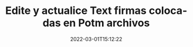 ---
############################# Static ############################
layout: "auto-gen-signature"
date: 2022-03-01T15:12:22
draft: false
operation: Update
signaturetype: Text
fileformat: Potm
productName: .NET
lang: es
productCode: net
otherformats: pdf doc docx docm dot dotm dotx odt ott rtf xls xlsx xlsm xlsb csv ods ots xltx xltm ppt pptx pps ppsx odp otp potx potm pptm ppsm
breadcrumb: Put Text signature on Potm for C#

############################# Head ############################
head_title: "Actualice Text firmas colocadas en Potm archivos con C#"
head_description: "Use código simple y fácil de entender .NET para la actualización de firmas Text en documentos Potm firmados."

############################# Header ############################
title: "Edite y actualice Text firmas colocadas en Potm archivos"
description: "La API para .NET proporciona funcionalidad para la actualización de firmas Text en documentos Potm. Actualice las firmas electrónicas dentro de sus documentos Potm con un par de líneas de código C# rápida y fácilmente."
bg_image: "https://cms.admin.containerize.com/templates/aspose/App_Themes/V3/images/bg/header1.png"
bg_overlay: false
button:
    enable: true

############################# SubMenu ############################
submenu:
    enable: true

    left:
        img_alt: "GroupDocs.Signature for .NET"
        image: "https://cms.admin.containerize.com/templates/groupdocs/images/product-logos/90x90-noborder/groupdocs-signature-net.png"
        product: "GroupDocs.Signature"
        platform: ".NET"



############################# About ############################
about:
    enable: true
    title: "Más información sobre las funciones de la API de GroupDocs.Signature for .NET"
    content: |
        [GroupDocs.Signature for .NET](https://products.groupdocs.com/signature/net/) La funcionalidad de la API contiene una amplia selección de medios para procesar formatos de documentos bajo demanda mediante el uso de firmas electrónicas. Se admite un amplio espectro de firmas electrónicas como textos, imágenes, certificados digitales, códigos de barras, códigos QR, sellos o metadatos. Los clientes pueden agregar, eliminar, editar, validar o buscar firmas digitales en archivos PDF, documentos de MS Word, libros de trabajo de MS Excel, presentaciones de MS PowerPoint, archivos de Adobe Photoshop y varios formatos de imagen. Numerosas funciones y configuraciones útiles están disponibles.
    

############################# Steps ############################
steps:
    enable: true
    title_left: "Cómo cambiar las firmas Text en su documento Potm"
    content_left: |
        [GroupDocs.Signature for .NET](https://products.groupdocs.com/signature/net/) incluye funciones útiles como la actualización de Text firmas colocadas en Potm documentos. Hace posible cambiar las características de las firmas sin código adicional.
        
        * Para empezar, cree un objeto de firma que pase como una ruta de parámetro de constructor a un documento que se supone que debe actualizarse.
        * Luego, cree una instancia de un objeto de firma particular apropiado y configure su identificador y propiedades que deben cambiarse.
        * Por último, llame al método de actualización de la firma pasando un objeto de firma particular.
        * Proceso de actualización de resultados a su aviso.

    title_right: "Requisitos del sistema"
    content_right: |
        GroupDocs.Signature for .NET son compatibles con todas las principales plataformas y sistemas operativos. Antes de ejecutar el código a continuación, asegúrese de tener los siguientes requisitos previos instalados en su sistema.

        * Sistemas operativos: Microsoft Windows, Linux, Mac OS
        * Entornos de desarrollo: Microsoft Visual Studio, Xamarin, MonoDevelop
        * Frameworks: .NET Framework, .NET Standard, .NET Core, Mono
        * Descarga la última versión de GroupDocs.Signature for .NET de [Nuget](https://www.nuget.org/packages/groupdocs.signature)
         
    code: |
        ```csharp    
                
        // Set up input Potm file
        string filePath = "input.potm";

        // Instantiate Signature for input file
        using (GroupDocs.Signature.Signature signature = new GroupDocs.Signature.Signature(filePath))
        {
                // Id of signature which is supposed to be updated
                // such Id might be got as a result of search operation
                string id = "ff988ab1-7403-4c8d-8db7-f2a56b9f8530";

                // provide signature features to update
                // set up particular signature id
                TextSignature signatureToUpdate = new TextSignature(id)
                {
                    // specify signature width
                    Width = 130,
                    // specify signature height
                    Height = 20,
                    // set left position
                    Left = 40,
                    // set top position
                    Top = 50,
                    // set up new text
                    Text = "Mr. John Smith"
                };

                // update signature
                bool updateResult = signature.Update(signatureToUpdate);

                // process updation result
                if (updateResult)
                {
                    Console.WriteLine("Signature was updated successfully!");
                }
        }

        ```

############################# Demos ############################
demos:
    enable: true
    title: "Firmar con Text firmas Demostración en vivo"
    content: |
       Agregue varias firmas electrónicas al archivo Potm ahora mismo visitando el sitio web de [GroupDocs.Signature App](https://products.groupdocs.app/signature/family).          

############################# More Formats ############################
more_formats:
    enable: true
    title: "Actualice varias firmas Text a través de C#"
    content: |
        "Edición de firmas digitales que se colocan en varios formatos de documentos. Actualizar datos de firmas sin código extra."
    format: 
       
       
back_to_top:
    enable: true
---